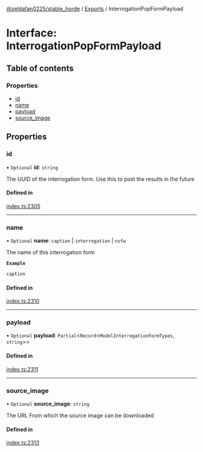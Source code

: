 [@zeldafan0225/stable_horde](../modules.md) / [Exports](../modules.md) / InterrogationPopFormPayload

# Interface: InterrogationPopFormPayload

## Table of contents

### Properties

- [id](InterrogationPopFormPayload.md#id)
- [name](InterrogationPopFormPayload.md#name)
- [payload](InterrogationPopFormPayload.md#payload)
- [source\_image](InterrogationPopFormPayload.md#source_image)

## Properties

### id

• `Optional` **id**: `string`

The UUID of the interrogation form. Use this to post the results in the future

#### Defined in

[index.ts:2305](https://github.com/ZeldaFan0225/stable_horde/blob/bf3b9d2/index.ts#L2305)

___

### name

• `Optional` **name**: `caption` \| `interrogation` \| `nsfw`

The name of this interrogation form

**`Example`**

```ts
caption
```

#### Defined in

[index.ts:2310](https://github.com/ZeldaFan0225/stable_horde/blob/bf3b9d2/index.ts#L2310)

___

### payload

• `Optional` **payload**: `Partial`<`Record`<`ModelInterrogationFormTypes`, `string`\>\>

#### Defined in

[index.ts:2311](https://github.com/ZeldaFan0225/stable_horde/blob/bf3b9d2/index.ts#L2311)

___

### source\_image

• `Optional` **source\_image**: `string`

The URL From which the source image can be downloaded

#### Defined in

[index.ts:2313](https://github.com/ZeldaFan0225/stable_horde/blob/bf3b9d2/index.ts#L2313)
